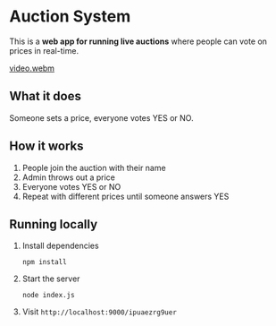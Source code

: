 # Auction System

This is a **web app for running live auctions** where people can vote on prices in real-time.


[video.webm](https://github.com/user-attachments/assets/c76aacd9-3bc4-474e-8ac3-3aa6b2d5a63c)


## What it does
Someone sets a price, everyone votes YES or NO.


## How it works
1. People join the auction with their name
2. Admin throws out a price
3. Everyone votes YES or NO
5. Repeat with different prices until someone answers YES


## Running locally

1. Install dependencies

    ```
    npm install
    ```

2. Start the server

    ```
    node index.js
    ```

3. Visit `http://localhost:9000/ipuaezrg9uer`
